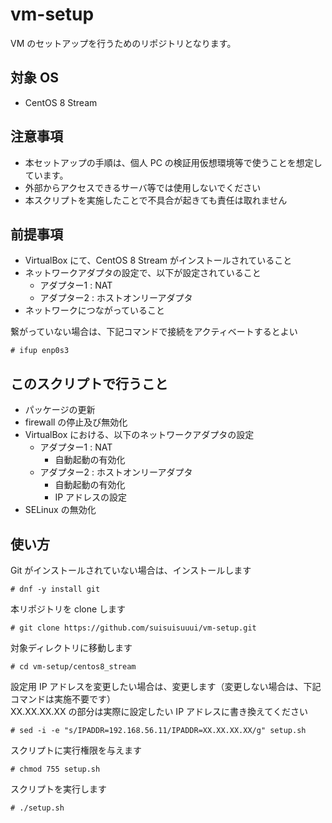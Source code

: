 # vm-setup

VM のセットアップを行うためのリポジトリとなります。

## 対象 OS

- CentOS 8 Stream

## 注意事項

- 本セットアップの手順は、個人 PC の検証用仮想環境等で使うことを想定しています。
- 外部からアクセスできるサーバ等では使用しないでください
- 本スクリプトを実施したことで不具合が起きても責任は取れません

## 前提事項

- VirtualBox にて、CentOS 8 Stream がインストールされていること
- ネットワークアダプタの設定で、以下が設定されていること
	- アダプター1 : NAT
	- アダプター2 : ホストオンリーアダプタ
- ネットワークにつながっていること

繋がっていない場合は、下記コマンドで接続をアクティベートするとよい

	# ifup enp0s3

## このスクリプトで行うこと

- パッケージの更新
- firewall の停止及び無効化
- VirtualBox における、以下のネットワークアダプタの設定
	- アダプター1 : NAT
		- 自動起動の有効化
	- アダプター2 : ホストオンリーアダプタ
		- 自動起動の有効化
		- IP アドレスの設定
- SELinux の無効化

## 使い方

Git がインストールされていない場合は、インストールします

	# dnf -y install git

本リポジトリを clone します

	# git clone https://github.com/suisuisuuui/vm-setup.git

対象ディレクトリに移動します

	# cd vm-setup/centos8_stream

設定用 IP アドレスを変更したい場合は、変更します（変更しない場合は、下記コマンドは実施不要です）  
XX.XX.XX.XX の部分は実際に設定したい IP アドレスに書き換えてください

	# sed -i -e "s/IPADDR=192.168.56.11/IPADDR=XX.XX.XX.XX/g" setup.sh

スクリプトに実行権限を与えます

	# chmod 755 setup.sh

スクリプトを実行します

	# ./setup.sh


